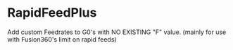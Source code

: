 # RapidFeedPlus
Add custom Feedrates to G0's with NO EXISTING "F" value. (mainly for use with Fusion360's limit on rapid feeds)
